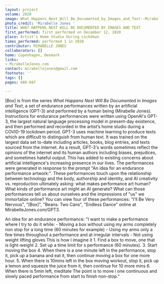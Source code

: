 ```yaml
---
layout: project
volume: 2020
image: What_Happens_Next_Will_Be_Documented_by_Images_and_Text--Mirabelle_Jones.jpg
photo_credit: 'Mirabelle Jones '
title: WHAT HAPPENS NEXT WILL BE DOCUMENTED BY IMAGES AND TEXT
first_performed: first performed on December 12, 2020
place: Artist's Home Studio During Lockdown
times_performed: performed 1 in 2020
contributor: MIRABELLE JONES
collaborators: []
home: Copenhagen, Denmark
links:
- MirabelleJones.com
contact: mirabellejones@gmail.com
footnote: ''
tags: []
pages: 686-687

---
```


[Box] is from the series *What Happens Next Will Be Documented in Images and Text*, a set of endurance performances written by an artificial intelligence (GPT-3) and performed by a human being (Mirabelle Jones). Instructions for endurance performances were written using OpenAI's GPT-3, the largest natural language processing model in present-day existence, and then performed and recorded in the artist’s home studio during a COVID-19 lockdown period. GPT-3 uses machine learning to produce texts which are difficult to distinguish from human text. It was trained on the largest data set to-date including articles, books, blog entries, and texts sourced from the internet. As a result, GPT-3's words sometimes reflect the opinions of the internet and its human authors including biases, prejudices, and sometimes hateful output. This has added to existing concerns about artificial intelligence's increasing presence in our lives. The performances were generated in response to the prompt "An idea for an endurance performance artwork:". These performances touch upon the relationship between technology and the body, authorship and identity, and AI creativity vs. reproduction ultimately asking: what makes performance art human? What kinds of performance art might an AI generate? What can those performances tell us about ourselves and the impressions of "us" we immortalize online? You can view four of these performances: "I’ll Be Very Nervous", "[Box]", "Beans: Two Cans", "Endless Dance" online at MirabelleJones.com/GPT3. 

An idea for an endurance performance: 
"I want to make a performance where I try to do it while: - Moving a box without using my arms completely non stop for a long time (60 minutes for example) - Using my arms only a few times throughout a performance and at irregular intervals - Not using weight lifting gloves This is how I imagine it 1. Find a box to move, one that is light-weight 2. Set up a time limit for s performance (60 minutes). 3. Start moving the box 4. When there is a one minute left in the performance, stop it, pick up a banana and eat it, then continue moving a box for one more hour. 5. When there is 10mins left in the box moving workout, stop it, pick up a lemon and squeeze the juice from it, then continue for 10 more mins 6. When there is 5min left, meditate The point is to move i one continuous and slowly paced performance from start to finish non-stop."
